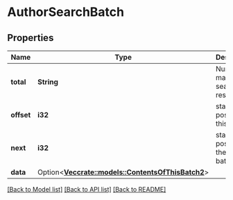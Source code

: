 # AuthorSearchBatch

## Properties

Name | Type | Description | Notes
------------ | ------------- | ------------- | -------------
**total** | **String** | Number of matching search results | 
**offset** | **i32** | starting position for this batch | 
**next** | **i32** | starting position of the next batch | 
**data** | Option<[**Vec<crate::models::ContentsOfThisBatch2>**](contents_of_this_batch_2.md)> |  | [optional]

[[Back to Model list]](../README.md#documentation-for-models) [[Back to API list]](../README.md#documentation-for-api-endpoints) [[Back to README]](../README.md)


